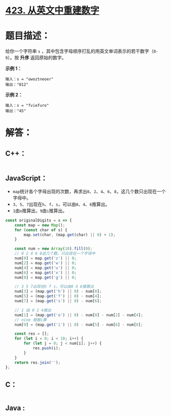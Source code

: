 # [423. 从英文中重建数字](https://leetcode-cn.com/problems/reconstruct-original-digits-from-english/)

# 题目描述：

给你一个字符串 `s` ，其中包含字母顺序打乱的用英文单词表示的若干数字（`0-9`）。按 **升序** 返回原始的数字。



**示例 1：**

```
输入：s = "owoztneoer"
输出："012"
```

**示例 2：**

```
输入：s = "fviefuro"
输出："45"
```



# 解答：

## C++：

```cpp

```

## JavaScript：

- `map`统计各个字母出现的次数，再求出`0`、`2`、`4`、`6`、`8`，这几个数只出现在一个字母中。
- `3`、`5`、`7`出现在`h`、`f`、`s`，可以由`8`、`4`、`6`推算出。
- `1`由`o`推算出，`9`由`i`推算出。

```javascript
const originalDigits = s => {
    const map = new Map();
    for (const char of s) {
        map.set(char, (map.get(char) || 0) + 1);
    }

    const num = new Array(10).fill(0);
    // 0 2 4 6 8这几个数，只出现在一个字母中
    num[0] = map.get('z') || 0;
    num[2] = map.get('w') || 0;
    num[4] = map.get('u') || 0;
    num[6] = map.get('x') || 0;
    num[8] = map.get('g') || 0;

    // 3 5 7出现在h f s，可以由8 4 6推算出
    num[3] = (map.get('h') || 0) - num[8];
    num[5] = (map.get('f') || 0) - num[4];
    num[7] = (map.get('s') || 0) - num[6];

    // 1 由 0 2 4推出
    num[1] = (map.get('o') || 0) - num[0] - num[2] - num[4];
    // nine 根据i算
    num[9] = (map.get('i') || 0) - num[5] - num[6] - num[8];

    const res = [];
    for (let i = 0; i < 10; i++) {
        for (let j = 0; j < num[i]; j++) {
            res.push(i);
        }
    }
    return res.join('');
};
```

## C：

```c

```

## Java :
```java

```
